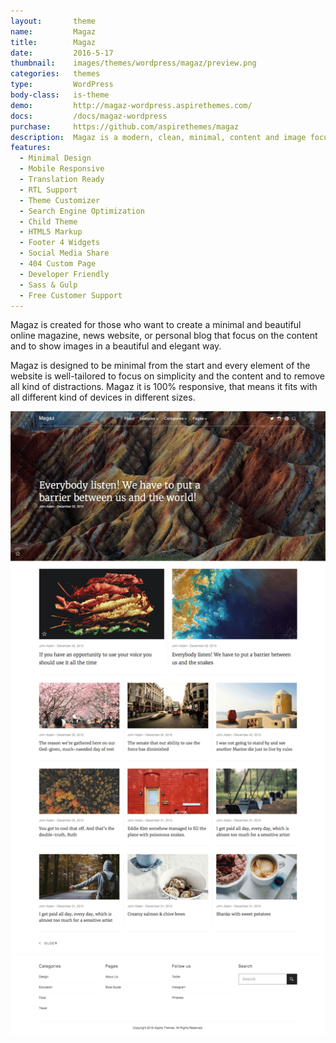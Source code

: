 ```yaml
---
layout:       theme
name:         Magaz
title:        Magaz
date:         2016-5-17
thumbnail:    images/themes/wordpress/magaz/preview.png
categories:   themes
type:         WordPress
body-class:   is-theme
demo:         http://magaz-wordpress.aspirethemes.com/
docs:         /docs/magaz-wordpress
purchase:     https://github.com/aspirethemes/magaz
description:  Magaz is a modern, clean, minimal, content and image focus theme for WordPress.
features:
  - Minimal Design
  - Mobile Responsive
  - Translation Ready
  - RTL Support
  - Theme Customizer
  - Search Engine Optimization
  - Child Theme
  - HTML5 Markup
  - Footer 4 Widgets
  - Social Media Share
  - 404 Custom Page
  - Developer Friendly
  - Sass & Gulp
  - Free Customer Support
---
```


Magaz is created for those who want to create a minimal and beautiful online magazine, news website, or personal blog that focus on the content and to show images in a beautiful and elegant way.

Magaz is designed to be minimal from the start and every element of the website is well-tailored to focus on simplicity and the content and to remove all kind of distractions. Magaz it is 100% responsive, that means it fits with all different kind of devices in different sizes.

![aspire-wordpress-full-preview](/images/themes/wordpress/magaz/full-preview.png)